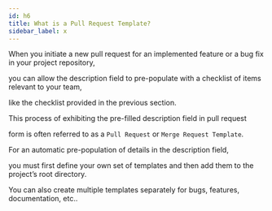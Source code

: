 ```yaml
---
id: h6
title: What is a Pull Request Template?
sidebar_label: x
---
```



When you initiate a new pull request for an implemented feature or a bug fix in your project repository,

you can allow the description field to pre-populate with  a checklist of items relevant to your team,

like the checklist provided in the previous section.

This process of exhibiting the pre-filled description field in pull request

form is often referred to as a `Pull Request` or `Merge Request Template`.


For an automatic pre-population of details in the description field,

you must first define your own set of templates and then add them to the project’s root directory.

You can also create multiple templates separately for bugs, features, documentation, etc..